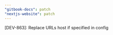 ```yaml
---
"gitbook-docs": patch
"nextjs-website": patch
---
```


[DEV-863]: Replace URLs host if specified in config

